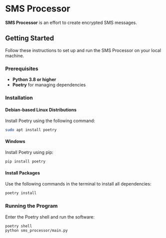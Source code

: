 # SMS Processor

**SMS Processor** is an effort to create encrypted SMS messages.

## Getting Started

Follow these instructions to set up and run the SMS Processor on your local machine.

### Prerequisites

- **Python 3.8 or higher**
- **Poetry** for managing dependencies

### Installation

#### Debian-based Linux Distributions

Install Poetry using the following command:

```sh
sudo apt install poetry
```

#### Windows
Install Poetry using pip:
```sh
pip install poetry
```

#### Install Packages
Use the following commands in the terminal to install all dependencies:

```sh
poetry install
```

### Running the Program
Enter the Poetry shell and run the software:

```sh
poetry shell
python sms_processor/main.py
```
